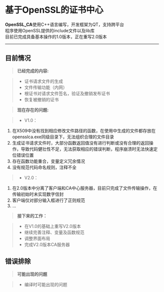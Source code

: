基于OpenSSL的证书中心
===================


**OpenSSL_CA**使用C++语言编写，开发框架为QT，支持跨平台       
程序使用OpenSSL提供的include文件以及lib库      
目前已完成具备基本操作的1.0版本，正在重写2.0版本

----------


目前情况
-------------

> **已经完成的内容:**

> - 证书请求文件的生成
> - 文件传输功能（内网）
> - 根证书对请求文件签名，验证及撤销发布证书
> - 恢复被撤销的证书

> **现在存在的问题:**

> - V1.0：   
1.  在X509中没有找到相应修改文件路径的函数，在使用中生成的文件都存放在opensslca.exe同级目录下，无法组织合理的文件目录       
2.  生成证书请求文件时，大部分函数返回值没有进行判断或没有合理的返回操作，导致代码健壮性不足，无法获取相应的错误判断，程序崩溃时无法快速定位错误位置
3.  存在函数功能重合，变量定义冗余情况
4.  没有规范代码命名规则，注释不全

> - V2.0：  
1.   在2.0版本中分离了客户端和CA中心服务器，目前只完成了文件传输操作，在传输初始时未实现数字信封
2.  客户端仅对部分输入框进行了正则规范
3.  ...

> **接下来的工作：**

> - 在V1.0的基础上重写V2.0版本
> - 继续完善注释、变量及函数规范
> - 调整界面布局
> - 完成V2.0版本CA服务器


错误排除
-----

> **可能出现的问题**

> - 编译时可能出现的问题
> 